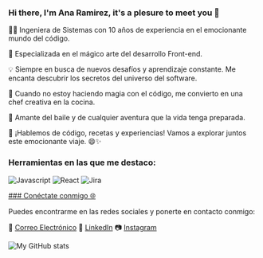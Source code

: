 ### Hi there, I'm Ana Ramirez, it's a plesure to meet you 👋

👩‍💻 Ingeniera de Sistemas con 10 años de experiencia en el emocionante mundo del código.

🚀 Especializada en el mágico arte del desarrollo Front-end.

💡 Siempre en busca de nuevos desafíos y aprendizaje constante. Me encanta descubrir los secretos del universo del software.

🍳 Cuando no estoy haciendo magia con el código, me convierto en una chef creativa en la cocina.

💃 Amante del baile y de cualquier aventura que la vida tenga preparada.

💬 ¡Hablemos de código, recetas y experiencias! Vamos a explorar juntos este emocionante viaje. 😄✨

### Herramientas en las que me destaco:
![Javascript](https://img.shields.io/badge/Lenguajes-javascript-yellow)
![React](https://img.shields.io/badge/Framework-react-blue)
![Jira](https://img.shields.io/badge/Agile-Jira-green)

[### Conéctate conmigo 🌐](https://aniramirez2.github.io/)

Puedes encontrarme en las redes sociales y ponerte en contacto conmigo:

📧 [Correo Electrónico](mailto:ramirezarboledaana@gmail.com)
👔 [LinkedIn](https://www.linkedin.com/in/anaramireza)
📷 [Instagram](https://www.instagram.com/anaramireza2)

![My GitHub stats](https://github-readme-stats.vercel.app/api?username=aniramirez2&show_icons=true&theme=gruvbox)


